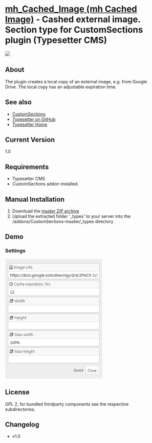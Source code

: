 # [mh_Cached_Image (mh Cached Image)](https://github.com/mahotilo/CS.mh_Cached_Image) - Cashed external image. Section type for CustomSections plugin (Typesetter CMS)
![](_types/mh_modal/ui_icon.png)

## About
The plugin creates a local copy of an external image, e.g. from Google Drive. The local copy has an adjustable expiration time.

## See also 
* [CustomSections](https://github.com/juek/CustomSections)
* [Typesetter on GitHub](https://github.com/Typesetter/Typesetter)
* [Typesetter Home](http://www.typesettercms.com)

## Current Version 
1.0

## Requirements
* Typesetter CMS
* CustomSections addon installed.

## Manual Installation
1. Download the [master ZIP archive](https://github.com/mahotilo/CS.mh_Cached_Image/archive/master.zip)
2. Upload the extracted folder '_types' to your server into the /addons/CustomSections-master/_types directory


## Demo
### Settings
![image](demo/settings.png)


## License
GPL 2, for bundled thirdparty components see the respective subdirectories.

## Changelog
* v1.0 
